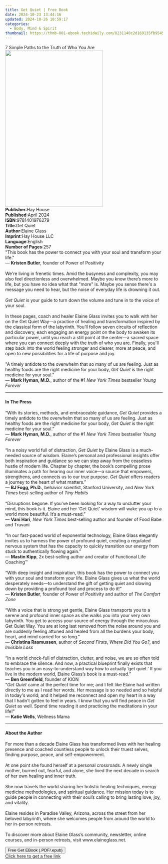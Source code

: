 ```yaml
---
title: Get Quiet | Free Book
date: 2024-10-23 13:44:16
updated: 2024-10-26 10:59:17
categories:
  - Body, Mind & Spirit
thumbnail: https://thmb-001-ebook.techidaily.com/8231140c2d169135fb9545b5b5f1206330b495cb2387a9cf14f2519429957514.jpg
---
```

<main id="book-container">
  <div class="flex flex-col">
    <div class="book-brief flex-1 py-6 px-4 sm:p-6 md:py-10 md:px-8">
      <!-- brief-->
      <div class="book-brief-main">
        7 Simple Paths to the Truth of Who You Are
      </div>
    </div>
    <div
      class="book-meta-info flex-1 grid gap-4 col-start-1 col-end-3 row-start-1 sm:mb-6 sm:grid-cols-4 lg:gap-6 lg:col-start-2 lg:row-end-6 lg:row-span-6 lg:mb-0"
    >
      <div
        class="book-meta-info-left place-content-center mt-4 p-4 text-sm leading-6 col-start-2 col-span-2 dark:text-slate-400"
      >
        <img
          class="w-full h-500 object-cover rounded-lg sm:h-255 sm:col-span-2 lg:col-span-full"
          src="https://img-001-ebook.techidaily.com/071527bc20cf752595c36a0731b3d078dc421600be3dc3c4fd433b3a69c4af2e.jpg"
          alt=""
          width="312"
          height="500"
        />
      </div>
      <div
        class="book-meta-info-right mt-2 col-start-1 row-start-2 col-span-3 self-center"
      >
        <!-- meta data  -->
        <div class="flex flex-col px-4 md:px-8">
          <div class="flex-1">
            <strong>Publisher</strong>:<span class="px-2">Hay House</span>
          </div>
          <div class="flex-1">
            <strong>Published</strong>:<span class="px-2">April 2024</span>
          </div>
          <div class="flex-1">
            <strong>ISBN</strong>:<span class="px-2">9781401976279</span>
          </div>
          <div class="flex-1">
            <strong>Title</strong>:<span class="px-2">Get Quiet</span>
          </div>
          <div class="flex-1">
            <strong>Author</strong>:<span class="px-2">Elaine Glass</span>
          </div>
          <div class="flex-1">
            <strong>Imprint</strong>:<span class="px-2">Hay House LLC</span>
          </div>
          <div class="flex-1">
            <strong>Language</strong>:<span class="px-2">English</span>
          </div>
          <div class="flex-1">
            <strong>Number of Pages</strong>:<span class="px-2">257</span>
          </div>
        </div>
      </div>
    </div>
    <div class="book-description flex-1 py-6 px-4 sm:p-6 md:py-10 md:px-8">
      <div class="book-description-main">
        <div accordion-content="" id="description">
          "This book has the power to connect you with your soul and transform
          your life."<br />— <b>Kristen Butler</b>, founder of Power of
          Positivity<br /><br />We're living in frenetic times. Amid the
          busyness and complexity, you may also feel directionless and
          overwhelmed. Maybe you know there’s more to life, but you have no idea
          what that "more" is. Maybe you sense there's a message you need to
          hear, but the noise of everyday life is drowning it out.<br /><br /><i
            >Get Quiet</i
          >
          is your guide to turn down the volume and tune in to the voice of your
          soul.<br /><br />In these pages, coach and healer Elaine Glass invites
          you to walk with her on the Get Quiet Way—a practice of healing and
          transformation inspired by the classical form of the labyrinth. You’ll
          follow seven circuits of reflection and discovery, each engaging an
          energy point on the body to awaken its particular power, until you
          reach a still point at the center—a sacred space where you can connect
          deeply with the truth of who you are. Finally, you'll step back into
          the world feeling stronger and clearer, more at peace, and open to new
          possibilities for a life of purpose and joy.<br /><br />"A timely
          antidote to the overwhelm that so many of us are feeling. Just as
          healthy foods are the right medicine for your body,
          <i>Get Quiet</i> is the right medicine for your soul."<br />—
          <b>Mark Hyman, M.D.</b>, author of the #1
          <i>New York Times</i> bestseller <i>Young Forever</i>
        </div>
        <div class="accordion-fader"></div>
      </div>
    </div>
    <div class="book-excerpts flex-1 py-6 px-4 sm:p-6 md:py-10 md:px-8">
      <!-- excerpts-->
      <div class="book-excerpts-main">
        <hr />
        <h4 class="placeholder placeholder-heading">
          <span>In The Press</span>
        </h4>
        <p>
          “With its stories, methods, and embraceable guidance,
          <i>Get Quiet</i> provides a timely antidote to the overwhelm that so
          many of us are feeling. Just as healthy foods are the right medicine
          for your body, <i>Get Quiet</i> is the right medicine for your soul.”
          <br />
          — <b>Mark Hyman, M.D.</b>, author of the #1
          <i>New York Times </i>bestseller <i>Young Forever</i><br />
          <i> </i><br />
          “In a noisy world full of distraction, <i>Get Quiet</i> by Elaine
          Glass is a much-needed source of wisdom. Elaine’s personal and
          professional insights offer both inspiration and guidance so we can
          step away from the ceaseless hustle of modern life. Chapter by
          chapter, the book’s compelling prose illuminates a path for hearing
          our inner voice—a source that empowers, strengthens, and connects us
          to our true purpose. <i>Get Quiet</i> offers readers a journey to the
          heart of what matters.”<br />
          — <b>BJ Fogg, Ph.D.</b>, behavior scientist, Stanford University, and
          <i>New York Times </i>best-selling author of <i>Tiny Habits</i><br />
          <i> </i><br />
          “Disruptions begone. If you’ve been looking for a way to unclutter
          your mind, this book is it. Elaine and her ‘Get Quiet’ wisdom will
          wake you up to a world more beautiful. It’s a must-read.”<br />
          — <b>Vani Hari</b>, <i>New York Times </i>best-selling author and
          founder of Food Babe and Truvani<br />
          &nbsp;<br />
          “In our fast-paced world of exponential technology, Elaine Glass
          elegantly invites us to harness the power of profound quiet, creating
          a regulated nervous system that has the capacity to quickly transition
          our energy from stuck to authentically flowing again.”<br />
          — <b>Mastin Kipp</b>, 2x best-selling author and creator of Functional
          Life Coaching™<br />
          &nbsp;<br />
          “With deep insight and inspiration, this book has the power to connect
          you with your soul and transform your life. Elaine Glass gives us what
          the world desperately needs—to understand the gift of getting quiet
          and slowing down by providing a profound tool and process to do
          it!”<br />
          — <b>Kristen Butler</b>, founder of Power of Positivity and author of
          <i>The Comfort Zone</i><br />
          <i> </i><br />
          “With a voice that is strong yet gentle, Elaine Glass transports you
          to a serene and profound inner space as she walks you into your very
          own labyrinth. You get to access your source of energy through the
          miraculous Get Quiet Way. You are at long last removed from the noise
          around you and are suddenly feeling attuned and healed from all the
          burdens your body, heart, and mind carried for so long.”<br />
          — <b>Christina Rasmussen</b>, author of <i>Second Firsts</i>,
          <i>Where Did You Go?</i>, and <i>Invisible Loss</i><br />
          <i> </i><br />
          “In a world chock-full of distraction, clutter, and noise, we are so
          often told to embrace the silence. And now, a practical blueprint
          finally exists that teaches you in an easy-to-understand way how to
          actually ‘get quiet.’ If you live in the modern world, Elaine Glass’s
          book is a must-read.”<br />
          — <b>Ben Greenfield</b>, founder of KION<br />
          “<i>Get Quiet</i> came at the perfect time for me; and I felt like
          Elaine had written directly to me as I read her words. Her message is
          so needed and so helpful in today's world; and it helped me reconnect
          and open my heart in a way that I hadn't gotten to feel in years. I
          know that you will find peace in <i>Get Quiet</i> as well. Spend time
          reading it and practicing the meditations in your life!"<br />
          — <b>Katie Wells</b>, Wellness Mama
        </p>
      </div>
    </div>
    <div class="book-about-author flex-1 py-6 px-4 sm:p-6 md:py-10 md:px-8">
      <!-- about author-->
      <div class="book-main-author-main">
        <hr />
        <h4 class="placeholder placeholder-heading">
          <span>About the Author</span>
        </h4>
        <p>
          For more than a decade Elaine Glass has transformed lives with her
          healing presence and coached countless people to unlock their truest
          selves, finding purpose, peace, and self-empowerment.<br /><br />At
          one point she found herself at a personal crossroads. A newly single
          mother, burned out, fearful, and alone, she lived the next decade in
          search of her own healing and inner truth.<br /><br />She now travels
          the world sharing her holistic healing techniques, energy medicine
          methodologies, and spiritual guidance. Her mission today is to guide
          people in connecting with their soul’s calling to bring lasting love,
          joy, and vitality.<br /><br />Elaine resides in Paradise Valley,
          Arizona, across the street from her beloved labyrinth, where she
          welcomes people from around the world to her in-person retreats.<br /><br />To
          discover more about Elaine Glass’s community, newsletter, online
          courses, and in-person retreats, visit www.elaineglass.net.
        </p>
      </div>
    </div>
    <div class="book-free-get flex-1 py-6 px-4 sm:p-6 md:py-10 md:px-8">
      <button
        id="btn-free-get"
        class="bg-blue-500 hover:bg-blue-700 text-white font-bold py-2 px-4 rounded"
      >
        Free Get EBook (.PDF/.epub)
      </button>
      <div id="countdown-display" class="px-2 text-lg mt-2"></div>
      <a
        id="free-link"
        class="hidden bg-blue-500 hover:bg-blue-700 text-white font-bold py-2 px-4 rounded"
        href="https://www.ebooks.com/en-us/book/210965425/get-quiet/elaine-glass/"
        target="_blank"
        >Click here to get a free link</a
      >
    </div>
    <script>
      let countdownTime = 0;
      let countdownInterval = null;
      document
        .getElementById('btn-free-get')
        .addEventListener('click', startCountdown);
      function startCountdown() {
        countdownTime = new Date().getTime() + 60000 * 3;
        countdownInterval = setInterval(updateCountdown, 1000);
        document.getElementById('btn-free-get').disabled = true;
        document
          .getElementById('btn-free-get')
          .classList.add('bg-gray-500', 'cursor-not-allowed');
      }
      function updateCountdown() {
        let currentTime = new Date().getTime();
        let timeLeft = countdownTime - currentTime;
        let secondsLeft = Math.floor(timeLeft / 1000);
        document.getElementById('countdown-display').innerHTML =
          `Remaining time: ${secondsLeft} seconds.`;
        if (secondsLeft <= 0) {
          clearInterval(countdownInterval);
          document.getElementById('btn-free-get').classList.add('hidden');
          document.getElementById('free-link').classList.remove('hidden');
          document.getElementById('countdown-display').innerHTML = '';
        }
      }
    </script>
  </div>
</main>
